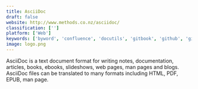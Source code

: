 ```yaml
---
title: AsciiDoc
draft: false 
website: http://www.methods.co.nz/asciidoc/
classification: ['']
platform: ['Web']
keywords: ['byword', 'confluence', 'docutils', 'gitbook', 'github', 'github_pages', 'jekyll', 'latex_to_pdf', 'markmywords', 'markdown_by_daringfireball', 'mkdocs', 'multimarkdown', 'php_markdown', 'readthedocs', 'typora', 'mdbook', 'pandoc']
image: logo.png
---
```

AsciiDoc is a text document format for writing notes,  documentation, articles, books, ebooks, slideshows,    web pages, man pages and blogs.  AsciiDoc files can be translated to many formats including HTML, PDF, EPUB,  man page.
